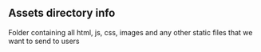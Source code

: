 ## Assets directory info

Folder containing all html, js, css, images and any other static files that we want to send to users